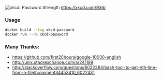 ![xkcd: Password Strength](https://imgs.xkcd.com/comics/password_strength.png)
https://xkcd.com/936/

### Usage

``` bash
docker build --tag xkcd-password
docker run --rm xkcd-password
```

### Many Thanks:

* https://github.com/first20hours/google-10000-english
* http://unix.stackexchange.com/a/241199
* http://stackoverflow.com/questions/6022384/bash-tool-to-get-nth-line-from-a-file#comment34453410_6022431
